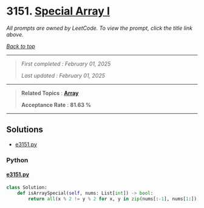 # 3151. [Special Array I](<https://leetcode.com/problems/special-array-i>)

*All prompts are owned by LeetCode. To view the prompt, click the title link above.*

*[Back to top](<../README.md>)*

------

> *First completed : February 01, 2025*
>
> *Last updated : February 01, 2025*

------

> **Related Topics** : **[Array](<by_topic/Array.md>)**
>
> **Acceptance Rate** : **81.63 %**

------

## Solutions

- [e3151.py](<../my-submissions/e3151.py>)
### Python
#### [e3151.py](<../my-submissions/e3151.py>)
```Python
class Solution:
    def isArraySpecial(self, nums: List[int]) -> bool:
        return all(x % 2 != y % 2 for x, y in zip(nums[:-1], nums[1:]))
```

